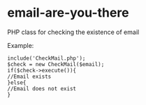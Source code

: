 # email-are-you-there
PHP class for checking the existence of email

Example:

    include('CheckMail.php');
    $check = new CheckMail($email);
    if($check->execute()){
    //Email exists
    }else{
    //Email does not exist
    }
